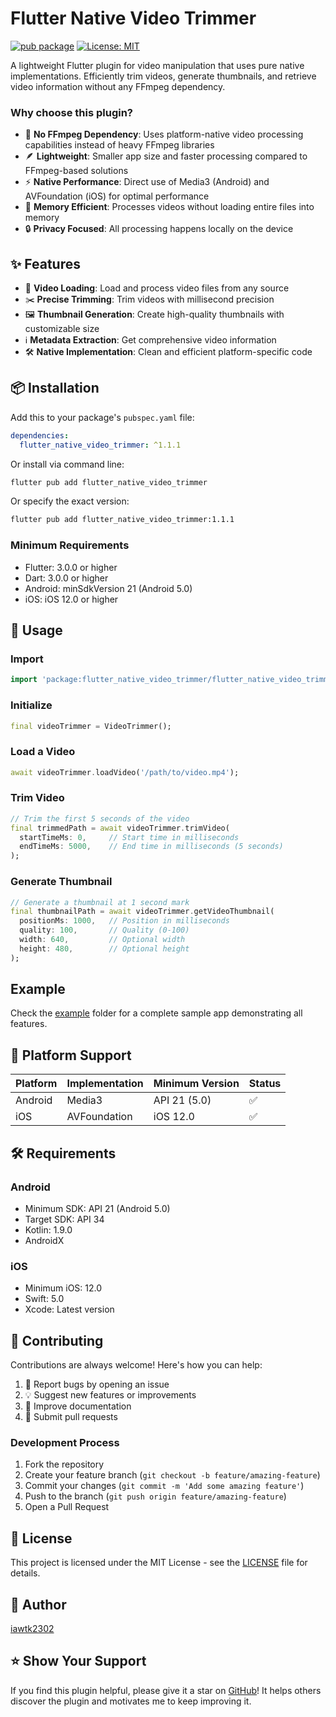 # Flutter Native Video Trimmer

[![pub package](https://img.shields.io/pub/v/flutter_native_video_trimmer.svg)](https://pub.dev/packages/flutter_native_video_trimmer)
[![License: MIT](https://img.shields.io/badge/License-MIT-yellow.svg)](https://opensource.org/licenses/MIT)

A lightweight Flutter plugin for video manipulation that uses pure native implementations. Efficiently trim videos, generate thumbnails, and retrieve video information without any FFmpeg dependency.

### Why choose this plugin?

- 🚀 **No FFmpeg Dependency**: Uses platform-native video processing capabilities instead of heavy FFmpeg libraries
- 🪶 **Lightweight**: Smaller app size and faster processing compared to FFmpeg-based solutions
- ⚡️ **Native Performance**: Direct use of Media3 (Android) and AVFoundation (iOS) for optimal performance
- 📱 **Memory Efficient**: Processes videos without loading entire files into memory
- 🔒 **Privacy Focused**: All processing happens locally on the device

## ✨ Features

- 📼 **Video Loading**: Load and process video files from any source
- ✂️ **Precise Trimming**: Trim videos with millisecond precision
- 🖼️ **Thumbnail Generation**: Create high-quality thumbnails with customizable size
- ℹ️ **Metadata Extraction**: Get comprehensive video information
- 🛠️ **Native Implementation**: Clean and efficient platform-specific code

## 📦 Installation

Add this to your package's `pubspec.yaml` file:

```yaml
dependencies:
  flutter_native_video_trimmer: ^1.1.1
```

Or install via command line:

```bash
flutter pub add flutter_native_video_trimmer
```

Or specify the exact version:

```bash
flutter pub add flutter_native_video_trimmer:1.1.1
```

### Minimum Requirements

- Flutter: 3.0.0 or higher
- Dart: 3.0.0 or higher
- Android: minSdkVersion 21 (Android 5.0)
- iOS: iOS 12.0 or higher

## 🚀 Usage

### Import

```dart
import 'package:flutter_native_video_trimmer/flutter_native_video_trimmer.dart';
```

### Initialize

```dart
final videoTrimmer = VideoTrimmer();
```

### Load a Video

```dart
await videoTrimmer.loadVideo('/path/to/video.mp4');
```

### Trim Video

```dart
// Trim the first 5 seconds of the video
final trimmedPath = await videoTrimmer.trimVideo(
  startTimeMs: 0,     // Start time in milliseconds
  endTimeMs: 5000,    // End time in milliseconds (5 seconds)
);
```

### Generate Thumbnail

```dart
// Generate a thumbnail at 1 second mark
final thumbnailPath = await videoTrimmer.getVideoThumbnail(
  positionMs: 1000,   // Position in milliseconds
  quality: 100,       // Quality (0-100)
  width: 640,         // Optional width
  height: 480,        // Optional height
);
```

## Example

Check the [example](example) folder for a complete sample app demonstrating all features.

## 📱 Platform Support

| Platform | Implementation | Minimum Version | Status |
| -------- | -------------- | --------------- | ------ |
| Android  | Media3         | API 21 (5.0)    | ✅     |
| iOS      | AVFoundation   | iOS 12.0        | ✅     |

## 🛠️ Requirements

### Android

- Minimum SDK: API 21 (Android 5.0)
- Target SDK: API 34
- Kotlin: 1.9.0
- AndroidX

### iOS

- Minimum iOS: 12.0
- Swift: 5.0
- Xcode: Latest version

## 🤝 Contributing

Contributions are always welcome! Here's how you can help:

1. 🐛 Report bugs by opening an issue
2. 💡 Suggest new features or improvements
3. 📝 Improve documentation
4. 🔧 Submit pull requests

### Development Process

1. Fork the repository
2. Create your feature branch (`git checkout -b feature/amazing-feature`)
3. Commit your changes (`git commit -m 'Add some amazing feature'`)
4. Push to the branch (`git push origin feature/amazing-feature`)
5. Open a Pull Request

## 📄 License

This project is licensed under the MIT License - see the [LICENSE](LICENSE) file for details.

## 📧 Author

[iawtk2302](https://github.com/iawtk2302)

## ⭐ Show Your Support

If you find this plugin helpful, please give it a star on [GitHub](https://github.com/iawtk2302/flutter_native_video_trimmer)! It helps others discover the plugin and motivates me to keep improving it.
